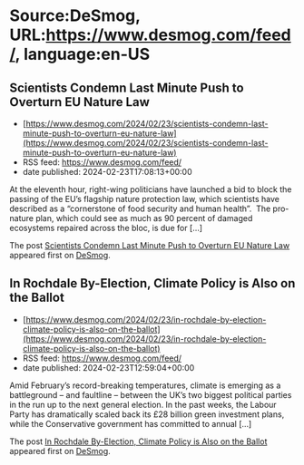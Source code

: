 # Source:DeSmog, URL:https://www.desmog.com/feed/, language:en-US

## Scientists Condemn Last Minute Push to Overturn EU Nature Law
 - [https://www.desmog.com/2024/02/23/scientists-condemn-last-minute-push-to-overturn-eu-nature-law](https://www.desmog.com/2024/02/23/scientists-condemn-last-minute-push-to-overturn-eu-nature-law)
 - RSS feed: https://www.desmog.com/feed/
 - date published: 2024-02-23T17:08:13+00:00

<p>At the eleventh hour, right-wing politicians have launched a bid to block the passing of the EU’s flagship nature protection law, which scientists have described as a “cornerstone of food security and human health”.&#160; The pro-nature plan, which could see as much as 90 percent of damaged ecosystems repaired across the bloc, is due for [&#8230;]</p>
<p>The post <a href="https://www.desmog.com/2024/02/23/scientists-condemn-last-minute-push-to-overturn-eu-nature-law/">Scientists Condemn Last Minute Push to Overturn EU Nature Law</a> appeared first on <a href="https://www.desmog.com">DeSmog</a>.</p>

## In Rochdale By-Election, Climate Policy is Also on the Ballot
 - [https://www.desmog.com/2024/02/23/in-rochdale-by-election-climate-policy-is-also-on-the-ballot](https://www.desmog.com/2024/02/23/in-rochdale-by-election-climate-policy-is-also-on-the-ballot)
 - RSS feed: https://www.desmog.com/feed/
 - date published: 2024-02-23T12:59:04+00:00

<p>Amid February’s record-breaking temperatures, climate is emerging as a battleground – and faultline – between the UK’s two biggest political parties in the run up to the next general election. In the past weeks, the Labour Party has dramatically scaled back its £28 billion green investment plans, while the Conservative government has committed to annual [&#8230;]</p>
<p>The post <a href="https://www.desmog.com/2024/02/23/in-rochdale-by-election-climate-policy-is-also-on-the-ballot/">In Rochdale By-Election, Climate Policy is Also on the Ballot</a> appeared first on <a href="https://www.desmog.com">DeSmog</a>.</p>

